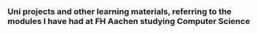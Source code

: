 ### Uni projects and other learning materials, referring to the modules I have had at FH Aachen studying Computer Science
